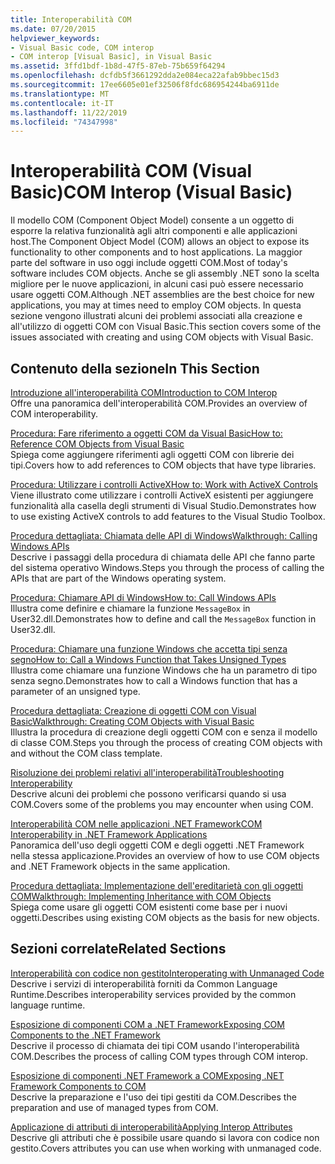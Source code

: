 ```yaml
---
title: Interoperabilità COM
ms.date: 07/20/2015
helpviewer_keywords:
- Visual Basic code, COM interop
- COM interop [Visual Basic], in Visual Basic
ms.assetid: 3ffd1bdf-1b8d-47f5-87eb-75b659f64294
ms.openlocfilehash: dcfdb5f3661292dda2e084eca22afab9bbec15d3
ms.sourcegitcommit: 17ee6605e01ef32506f8fdc686954244ba6911de
ms.translationtype: MT
ms.contentlocale: it-IT
ms.lasthandoff: 11/22/2019
ms.locfileid: "74347998"
---
```

# <a name="com-interop-visual-basic"></a><span data-ttu-id="62b6a-102">Interoperabilità COM (Visual Basic)</span><span class="sxs-lookup"><span data-stu-id="62b6a-102">COM Interop (Visual Basic)</span></span>
<span data-ttu-id="62b6a-103">Il modello COM (Component Object Model) consente a un oggetto di esporre la relativa funzionalità agli altri componenti e alle applicazioni host.</span><span class="sxs-lookup"><span data-stu-id="62b6a-103">The Component Object Model (COM) allows an object to expose its functionality to other components and to host applications.</span></span> <span data-ttu-id="62b6a-104">La maggior parte del software in uso oggi include oggetti COM.</span><span class="sxs-lookup"><span data-stu-id="62b6a-104">Most of today's software includes COM objects.</span></span> <span data-ttu-id="62b6a-105">Anche se gli assembly .NET sono la scelta migliore per le nuove applicazioni, in alcuni casi può essere necessario usare oggetti COM.</span><span class="sxs-lookup"><span data-stu-id="62b6a-105">Although .NET assemblies are the best choice for new applications, you may at times need to employ COM objects.</span></span> <span data-ttu-id="62b6a-106">In questa sezione vengono illustrati alcuni dei problemi associati alla creazione e all'utilizzo di oggetti COM con Visual Basic.</span><span class="sxs-lookup"><span data-stu-id="62b6a-106">This section covers some of the issues associated with creating and using COM objects with Visual Basic.</span></span>  
  
## <a name="in-this-section"></a><span data-ttu-id="62b6a-107">Contenuto della sezione</span><span class="sxs-lookup"><span data-stu-id="62b6a-107">In This Section</span></span>  
 [<span data-ttu-id="62b6a-108">Introduzione all'interoperabilità COM</span><span class="sxs-lookup"><span data-stu-id="62b6a-108">Introduction to COM Interop</span></span>](../../../visual-basic/programming-guide/com-interop/introduction-to-com-interop.md)  
 <span data-ttu-id="62b6a-109">Offre una panoramica dell'interoperabilità COM.</span><span class="sxs-lookup"><span data-stu-id="62b6a-109">Provides an overview of COM interoperability.</span></span>  
  
 [<span data-ttu-id="62b6a-110">Procedura: Fare riferimento a oggetti COM da Visual Basic</span><span class="sxs-lookup"><span data-stu-id="62b6a-110">How to: Reference COM Objects from Visual Basic</span></span>](../../../visual-basic/programming-guide/com-interop/how-to-reference-com-objects.md)  
 <span data-ttu-id="62b6a-111">Spiega come aggiungere riferimenti agli oggetti COM con librerie dei tipi.</span><span class="sxs-lookup"><span data-stu-id="62b6a-111">Covers how to add references to COM objects that have type libraries.</span></span>  
  
 [<span data-ttu-id="62b6a-112">Procedura: Utilizzare i controlli ActiveX</span><span class="sxs-lookup"><span data-stu-id="62b6a-112">How to: Work with ActiveX Controls</span></span>](../../../visual-basic/programming-guide/com-interop/how-to-work-with-activex-controls.md)  
 <span data-ttu-id="62b6a-113">Viene illustrato come utilizzare i controlli ActiveX esistenti per aggiungere funzionalità alla casella degli strumenti di Visual Studio.</span><span class="sxs-lookup"><span data-stu-id="62b6a-113">Demonstrates how to use existing ActiveX controls to add features to the Visual Studio Toolbox.</span></span>  
  
 [<span data-ttu-id="62b6a-114">Procedura dettagliata: Chiamata delle API di Windows</span><span class="sxs-lookup"><span data-stu-id="62b6a-114">Walkthrough: Calling Windows APIs</span></span>](../../../visual-basic/programming-guide/com-interop/walkthrough-calling-windows-apis.md)  
 <span data-ttu-id="62b6a-115">Descrive i passaggi della procedura di chiamata delle API che fanno parte del sistema operativo Windows.</span><span class="sxs-lookup"><span data-stu-id="62b6a-115">Steps you through the process of calling the APIs that are part of the Windows operating system.</span></span>  
  
 [<span data-ttu-id="62b6a-116">Procedura: Chiamare API di Windows</span><span class="sxs-lookup"><span data-stu-id="62b6a-116">How to: Call Windows APIs</span></span>](../../../visual-basic/programming-guide/com-interop/how-to-call-windows-apis.md)  
 <span data-ttu-id="62b6a-117">Illustra come definire e chiamare la funzione `MessageBox` in User32.dll.</span><span class="sxs-lookup"><span data-stu-id="62b6a-117">Demonstrates how to define and call the `MessageBox` function in User32.dll.</span></span>  
  
 [<span data-ttu-id="62b6a-118">Procedura: Chiamare una funzione Windows che accetta tipi senza segno</span><span class="sxs-lookup"><span data-stu-id="62b6a-118">How to: Call a Windows Function that Takes Unsigned Types</span></span>](../../../visual-basic/programming-guide/com-interop/how-to-call-a-windows-function-that-takes-unsigned-types.md)  
 <span data-ttu-id="62b6a-119">Illustra come chiamare una funzione Windows che ha un parametro di tipo senza segno.</span><span class="sxs-lookup"><span data-stu-id="62b6a-119">Demonstrates how to call a Windows function that has a parameter of an unsigned type.</span></span>  
  
 [<span data-ttu-id="62b6a-120">Procedura dettagliata: Creazione di oggetti COM con Visual Basic</span><span class="sxs-lookup"><span data-stu-id="62b6a-120">Walkthrough: Creating COM Objects with Visual Basic</span></span>](../../../visual-basic/programming-guide/com-interop/walkthrough-creating-com-objects.md)  
 <span data-ttu-id="62b6a-121">Illustra la procedura di creazione degli oggetti COM con e senza il modello di classe COM.</span><span class="sxs-lookup"><span data-stu-id="62b6a-121">Steps you through the process of creating COM objects with and without the COM class template.</span></span>  
  
 [<span data-ttu-id="62b6a-122">Risoluzione dei problemi relativi all'interoperabilità</span><span class="sxs-lookup"><span data-stu-id="62b6a-122">Troubleshooting Interoperability</span></span>](../../../visual-basic/programming-guide/com-interop/troubleshooting-interoperability.md)  
 <span data-ttu-id="62b6a-123">Descrive alcuni dei problemi che possono verificarsi quando si usa COM.</span><span class="sxs-lookup"><span data-stu-id="62b6a-123">Covers some of the problems you may encounter when using COM.</span></span>  
  
 [<span data-ttu-id="62b6a-124">Interoperabilità COM nelle applicazioni .NET Framework</span><span class="sxs-lookup"><span data-stu-id="62b6a-124">COM Interoperability in .NET Framework Applications</span></span>](../../../visual-basic/programming-guide/com-interop/com-interoperability-in-net-framework-applications.md)  
 <span data-ttu-id="62b6a-125">Panoramica dell'uso degli oggetti COM e degli oggetti .NET Framework nella stessa applicazione.</span><span class="sxs-lookup"><span data-stu-id="62b6a-125">Provides an overview of how to use COM objects and .NET Framework objects in the same application.</span></span>  
  
 [<span data-ttu-id="62b6a-126">Procedura dettagliata: Implementazione dell'ereditarietà con gli oggetti COM</span><span class="sxs-lookup"><span data-stu-id="62b6a-126">Walkthrough: Implementing Inheritance with COM Objects</span></span>](../../../visual-basic/programming-guide/com-interop/walkthrough-implementing-inheritance-with-com-objects.md)  
 <span data-ttu-id="62b6a-127">Spiega come usare gli oggetti COM esistenti come base per i nuovi oggetti.</span><span class="sxs-lookup"><span data-stu-id="62b6a-127">Describes using existing COM objects as the basis for new objects.</span></span>  
  
## <a name="related-sections"></a><span data-ttu-id="62b6a-128">Sezioni correlate</span><span class="sxs-lookup"><span data-stu-id="62b6a-128">Related Sections</span></span>  
 [<span data-ttu-id="62b6a-129">Interoperabilità con codice non gestito</span><span class="sxs-lookup"><span data-stu-id="62b6a-129">Interoperating with Unmanaged Code</span></span>](../../../framework/interop/index.md)  
 <span data-ttu-id="62b6a-130">Descrive i servizi di interoperabilità forniti da Common Language Runtime.</span><span class="sxs-lookup"><span data-stu-id="62b6a-130">Describes interoperability services provided by the common language runtime.</span></span>  
  
 [<span data-ttu-id="62b6a-131">Esposizione di componenti COM a .NET Framework</span><span class="sxs-lookup"><span data-stu-id="62b6a-131">Exposing COM Components to the .NET Framework</span></span>](../../../framework/interop/exposing-com-components.md)  
 <span data-ttu-id="62b6a-132">Descrive il processo di chiamata dei tipi COM usando l'interoperabilità COM.</span><span class="sxs-lookup"><span data-stu-id="62b6a-132">Describes the process of calling COM types through COM interop.</span></span>  
  
 [<span data-ttu-id="62b6a-133">Esposizione di componenti .NET Framework a COM</span><span class="sxs-lookup"><span data-stu-id="62b6a-133">Exposing .NET Framework Components to COM</span></span>](../../../framework/interop/exposing-dotnet-components-to-com.md)  
 <span data-ttu-id="62b6a-134">Descrive la preparazione e l'uso dei tipi gestiti da COM.</span><span class="sxs-lookup"><span data-stu-id="62b6a-134">Describes the preparation and use of managed types from COM.</span></span>  
  
 [<span data-ttu-id="62b6a-135">Applicazione di attributi di interoperabilità</span><span class="sxs-lookup"><span data-stu-id="62b6a-135">Applying Interop Attributes</span></span>](../../../standard/native-interop/apply-interop-attributes.md)  
 <span data-ttu-id="62b6a-136">Descrive gli attributi che è possibile usare quando si lavora con codice non gestito.</span><span class="sxs-lookup"><span data-stu-id="62b6a-136">Covers attributes you can use when working with unmanaged code.</span></span>
